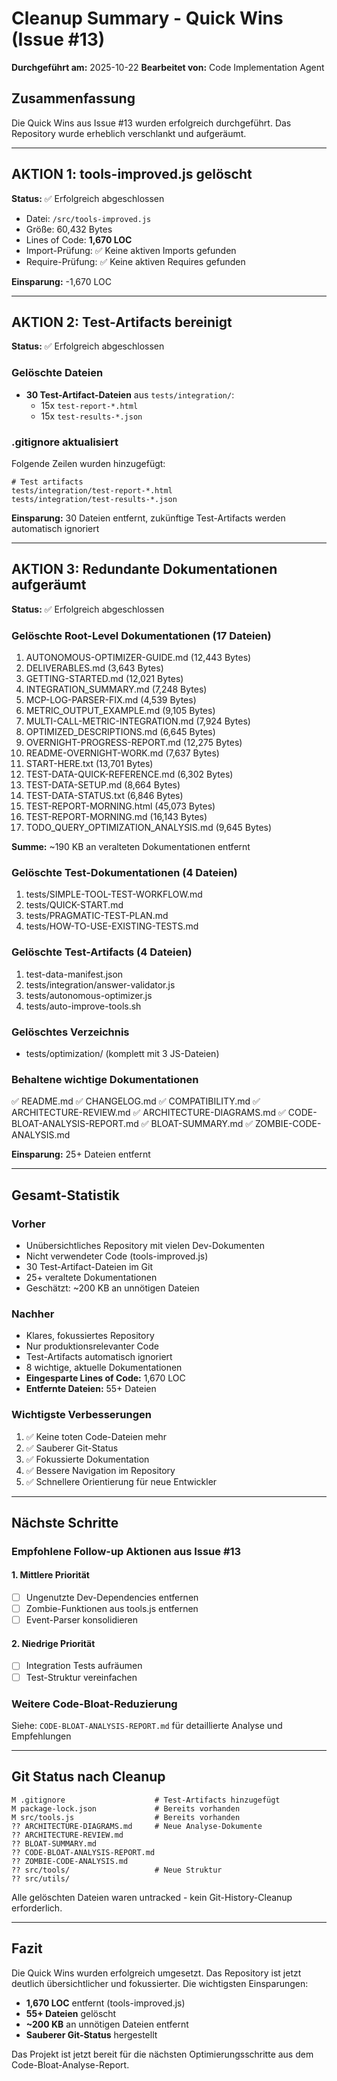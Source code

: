# Cleanup Summary - Quick Wins (Issue #13)

**Durchgeführt am:** 2025-10-22
**Bearbeitet von:** Code Implementation Agent

## Zusammenfassung

Die Quick Wins aus Issue #13 wurden erfolgreich durchgeführt. Das Repository wurde erheblich verschlankt und aufgeräumt.

---

## AKTION 1: tools-improved.js gelöscht

**Status:** ✅ Erfolgreich abgeschlossen

- Datei: `/src/tools-improved.js`
- Größe: 60,432 Bytes
- Lines of Code: **1,670 LOC**
- Import-Prüfung: ✅ Keine aktiven Imports gefunden
- Require-Prüfung: ✅ Keine aktiven Requires gefunden

**Einsparung:** -1,670 LOC

---

## AKTION 2: Test-Artifacts bereinigt

**Status:** ✅ Erfolgreich abgeschlossen

### Gelöschte Dateien
- **30 Test-Artifact-Dateien** aus `tests/integration/`:
  - 15x `test-report-*.html`
  - 15x `test-results-*.json`

### .gitignore aktualisiert
Folgende Zeilen wurden hinzugefügt:
```gitignore
# Test artifacts
tests/integration/test-report-*.html
tests/integration/test-results-*.json
```

**Einsparung:** 30 Dateien entfernt, zukünftige Test-Artifacts werden automatisch ignoriert

---

## AKTION 3: Redundante Dokumentationen aufgeräumt

**Status:** ✅ Erfolgreich abgeschlossen

### Gelöschte Root-Level Dokumentationen (17 Dateien)
1. AUTONOMOUS-OPTIMIZER-GUIDE.md (12,443 Bytes)
2. DELIVERABLES.md (3,643 Bytes)
3. GETTING-STARTED.md (12,021 Bytes)
4. INTEGRATION_SUMMARY.md (7,248 Bytes)
5. MCP-LOG-PARSER-FIX.md (4,539 Bytes)
6. METRIC_OUTPUT_EXAMPLE.md (9,105 Bytes)
7. MULTI-CALL-METRIC-INTEGRATION.md (7,924 Bytes)
8. OPTIMIZED_DESCRIPTIONS.md (6,645 Bytes)
9. OVERNIGHT-PROGRESS-REPORT.md (12,275 Bytes)
10. README-OVERNIGHT-WORK.md (7,637 Bytes)
11. START-HERE.txt (13,701 Bytes)
12. TEST-DATA-QUICK-REFERENCE.md (6,302 Bytes)
13. TEST-DATA-SETUP.md (8,664 Bytes)
14. TEST-DATA-STATUS.txt (6,846 Bytes)
15. TEST-REPORT-MORNING.html (45,073 Bytes)
16. TEST-REPORT-MORNING.md (16,143 Bytes)
17. TODO_QUERY_OPTIMIZATION_ANALYSIS.md (9,645 Bytes)

**Summe:** ~190 KB an veralteten Dokumentationen entfernt

### Gelöschte Test-Dokumentationen (4 Dateien)
1. tests/SIMPLE-TOOL-TEST-WORKFLOW.md
2. tests/QUICK-START.md
3. tests/PRAGMATIC-TEST-PLAN.md
4. tests/HOW-TO-USE-EXISTING-TESTS.md

### Gelöschte Test-Artifacts (4 Dateien)
1. test-data-manifest.json
2. tests/integration/answer-validator.js
3. tests/autonomous-optimizer.js
4. tests/auto-improve-tools.sh

### Gelöschtes Verzeichnis
- tests/optimization/ (komplett mit 3 JS-Dateien)

### Behaltene wichtige Dokumentationen
✅ README.md
✅ CHANGELOG.md
✅ COMPATIBILITY.md
✅ ARCHITECTURE-REVIEW.md
✅ ARCHITECTURE-DIAGRAMS.md
✅ CODE-BLOAT-ANALYSIS-REPORT.md
✅ BLOAT-SUMMARY.md
✅ ZOMBIE-CODE-ANALYSIS.md

**Einsparung:** 25+ Dateien entfernt

---

## Gesamt-Statistik

### Vorher
- Unübersichtliches Repository mit vielen Dev-Dokumenten
- Nicht verwendeter Code (tools-improved.js)
- 30 Test-Artifact-Dateien im Git
- 25+ veraltete Dokumentationen
- Geschätzt: ~200 KB an unnötigen Dateien

### Nachher
- Klares, fokussiertes Repository
- Nur produktionsrelevanter Code
- Test-Artifacts automatisch ignoriert
- 8 wichtige, aktuelle Dokumentationen
- **Eingesparte Lines of Code:** 1,670 LOC
- **Entfernte Dateien:** 55+ Dateien

### Wichtigste Verbesserungen
1. ✅ Keine toten Code-Dateien mehr
2. ✅ Sauberer Git-Status
3. ✅ Fokussierte Dokumentation
4. ✅ Bessere Navigation im Repository
5. ✅ Schnellere Orientierung für neue Entwickler

---

## Nächste Schritte

### Empfohlene Follow-up Aktionen aus Issue #13

#### 1. Mittlere Priorität
- [ ] Ungenutzte Dev-Dependencies entfernen
- [ ] Zombie-Funktionen aus tools.js entfernen
- [ ] Event-Parser konsolidieren

#### 2. Niedrige Priorität
- [ ] Integration Tests aufräumen
- [ ] Test-Struktur vereinfachen

### Weitere Code-Bloat-Reduzierung
Siehe: `CODE-BLOAT-ANALYSIS-REPORT.md` für detaillierte Analyse und Empfehlungen

---

## Git Status nach Cleanup

```
M .gitignore                    # Test-Artifacts hinzugefügt
M package-lock.json             # Bereits vorhanden
M src/tools.js                  # Bereits vorhanden
?? ARCHITECTURE-DIAGRAMS.md     # Neue Analyse-Dokumente
?? ARCHITECTURE-REVIEW.md
?? BLOAT-SUMMARY.md
?? CODE-BLOAT-ANALYSIS-REPORT.md
?? ZOMBIE-CODE-ANALYSIS.md
?? src/tools/                   # Neue Struktur
?? src/utils/
```

Alle gelöschten Dateien waren untracked - kein Git-History-Cleanup erforderlich.

---

## Fazit

Die Quick Wins wurden erfolgreich umgesetzt. Das Repository ist jetzt deutlich übersichtlicher und fokussierter. Die wichtigsten Einsparungen:

- **1,670 LOC** entfernt (tools-improved.js)
- **55+ Dateien** gelöscht
- **~200 KB** an unnötigen Dateien entfernt
- **Sauberer Git-Status** hergestellt

Das Projekt ist jetzt bereit für die nächsten Optimierungsschritte aus dem Code-Bloat-Analyse-Report.
